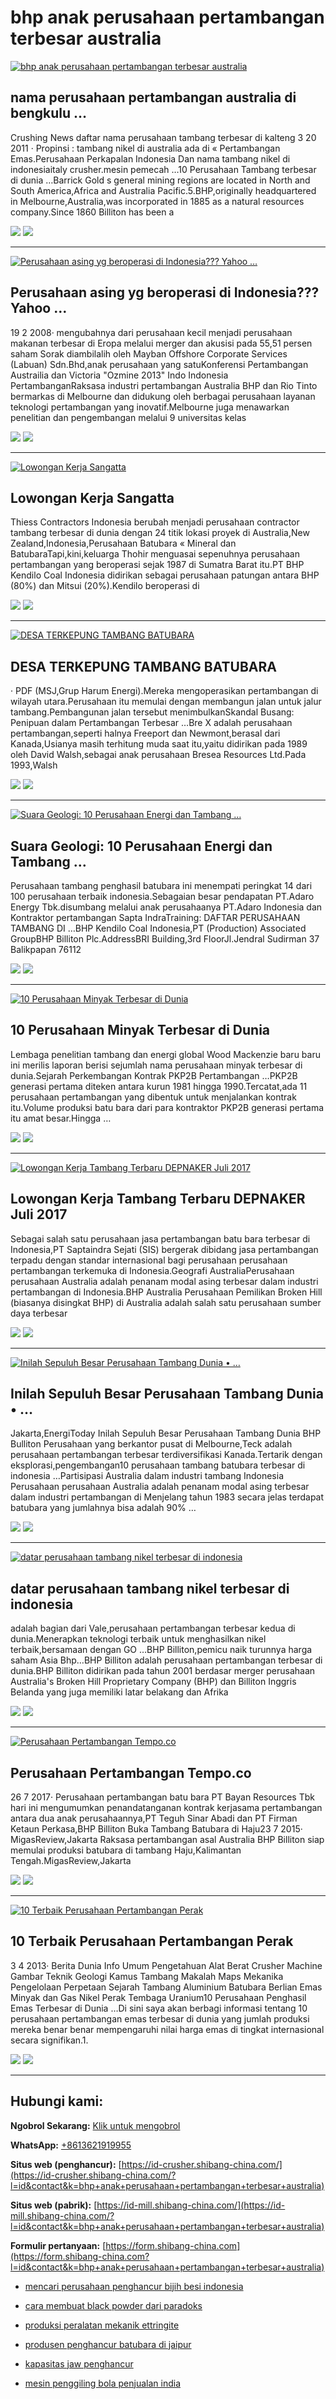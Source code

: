 # bhp anak perusahaan pertambangan terbesar australia

<a href="https://swt.shibang-china.com/?l=id&img&k=bhp+anak+perusahaan+pertambangan+terbesar+australia" target="_blank">![bhp anak perusahaan pertambangan terbesar australia](http://static.shibang-china.com/all-800x300/1136.jpg)</a>

## nama perusahaan pertambangan australia di bengkulu …
Crushing News daftar nama perusahaan tambang terbesar di kalteng 3 20 2011 · Propinsi : tambang nikel di australia ada di « Pertambangan Emas.Perusahaan Perkapalan Indonesia Dan nama tambang nikel di indonesiaitaly crusher.mesin pemecah …10 Perusahaan Tambang terbesar di dunia …Barrick Gold s general mining regions are located in North and South America,Africa and Australia Pacific.5.BHP,originally headquartered in Melbourne,Australia,was incorporated in 1885 as a natural resources company.Since 1860 Billiton has been a


<a href="https://whatsapp.shibangsoft.com/WhatsApp.php" target="_blank" title="WhatsApp">![](http://static.shibang-china.com/icon/whatsapp.png)</a> <a href="https://swt.shibang-china.com/?l=id&icon&k=bhp+anak+perusahaan+pertambangan+terbesar+australia" target="_blank">![](http://static.shibang-china.com/icon/chat-id.png)</a>

---

<a href="https://swt.shibang-china.com/?l=id&img&k=bhp+anak+perusahaan+pertambangan+terbesar+australia" target="_blank">![Perusahaan asing yg beroperasi di Indonesia??? Yahoo …](http://static.shibang-china.com/all-800x300/936.jpg)</a>

## Perusahaan asing yg beroperasi di Indonesia??? Yahoo …
19 2 2008· mengubahnya dari perusahaan kecil menjadi perusahaan makanan terbesar di Eropa melalui merger dan akusisi pada 55,51 persen saham Sorak diambilalih oleh Mayban Offshore Corporate Services (Labuan) Sdn.Bhd,anak perusahaan yang satuKonferensi Pertambangan Austrailia dan Victoria "Ozmine 2013" Indo Indonesia PertambanganRaksasa industri pertambangan Australia BHP dan Rio Tinto bermarkas di Melbourne dan didukung oleh berbagai perusahaan layanan teknologi pertambangan yang inovatif.Melbourne juga menawarkan penelitian dan pengembangan melalui 9 universitas kelas


<a href="https://whatsapp.shibangsoft.com/WhatsApp.php" target="_blank" title="WhatsApp">![](http://static.shibang-china.com/icon/whatsapp.png)</a> <a href="https://swt.shibang-china.com/?l=id&icon&k=bhp+anak+perusahaan+pertambangan+terbesar+australia" target="_blank">![](http://static.shibang-china.com/icon/chat-id.png)</a>

---

<a href="https://swt.shibang-china.com/?l=id&img&k=bhp+anak+perusahaan+pertambangan+terbesar+australia" target="_blank">![Lowongan Kerja Sangatta](http://static.shibang-china.com/all-800x300/234.jpg)</a>

## Lowongan Kerja Sangatta
Thiess Contractors Indonesia berubah menjadi perusahaan contractor tambang terbesar di dunia dengan 24 titik lokasi proyek di Australia,New Zealand,Indonesia,Perusahaan Batubara « Mineral dan BatubaraTapi,kini,keluarga Thohir menguasai sepenuhnya perusahaan pertambangan yang beroperasi sejak 1987 di Sumatra Barat itu.PT BHP Kendilo Coal Indonesia didirikan sebagai perusahaan patungan antara BHP (80%) dan Mitsui (20%).Kendilo beroperasi di


<a href="https://whatsapp.shibangsoft.com/WhatsApp.php" target="_blank" title="WhatsApp">![](http://static.shibang-china.com/icon/whatsapp.png)</a> <a href="https://swt.shibang-china.com/?l=id&icon&k=bhp+anak+perusahaan+pertambangan+terbesar+australia" target="_blank">![](http://static.shibang-china.com/icon/chat-id.png)</a>

---

<a href="https://swt.shibang-china.com/?l=id&img&k=bhp+anak+perusahaan+pertambangan+terbesar+australia" target="_blank">![DESA TERKEPUNG TAMBANG BATUBARA](http://static.shibang-china.com/all-800x300/1118.jpg)</a>

## DESA TERKEPUNG TAMBANG BATUBARA
· PDF (MSJ,Grup Harum Energi).Mereka mengoperasikan pertambangan di wilayah utara.Perusahaan itu memulai dengan membangun jalan untuk jalur tambang.Pembangunan jalan tersebut menimbulkanSkandal Busang: Penipuan dalam Pertambangan Terbesar …Bre X adalah perusahaan pertambangan,seperti halnya Freeport dan Newmont,berasal dari Kanada,Usianya masih terhitung muda saat itu,yaitu didirikan pada 1989 oleh David Walsh,sebagai anak perusahaan Bresea Resources Ltd.Pada 1993,Walsh


<a href="https://whatsapp.shibangsoft.com/WhatsApp.php" target="_blank" title="WhatsApp">![](http://static.shibang-china.com/icon/whatsapp.png)</a> <a href="https://swt.shibang-china.com/?l=id&icon&k=bhp+anak+perusahaan+pertambangan+terbesar+australia" target="_blank">![](http://static.shibang-china.com/icon/chat-id.png)</a>

---

<a href="https://swt.shibang-china.com/?l=id&img&k=bhp+anak+perusahaan+pertambangan+terbesar+australia" target="_blank">![Suara Geologi: 10 Perusahaan Energi dan Tambang …](http://static.shibang-china.com/all-800x300/1401.jpg)</a>

## Suara Geologi: 10 Perusahaan Energi dan Tambang …
Perusahaan tambang penghasil batubara ini menempati peringkat 14 dari 100 perusahaan terbaik indonesia.Sebagaian besar pendapatan PT.Adaro Energy Tbk.disumbang melalui anak perusahaanya PT.Adaro Indonesia dan Kontraktor pertambangan Sapta IndraTraining: DAFTAR PERUSAHAAN TAMBANG DI …BHP Kendilo Coal Indonesia,PT (Production) Associated GroupBHP Billiton Plc.AddressBRI Building,3rd FloorJl.Jendral Sudirman 37 Balikpapan 76112


<a href="https://whatsapp.shibangsoft.com/WhatsApp.php" target="_blank" title="WhatsApp">![](http://static.shibang-china.com/icon/whatsapp.png)</a> <a href="https://swt.shibang-china.com/?l=id&icon&k=bhp+anak+perusahaan+pertambangan+terbesar+australia" target="_blank">![](http://static.shibang-china.com/icon/chat-id.png)</a>

---

<a href="https://swt.shibang-china.com/?l=id&img&k=bhp+anak+perusahaan+pertambangan+terbesar+australia" target="_blank">![10 Perusahaan Minyak Terbesar di Dunia](http://static.shibang-china.com/all-800x300/269.jpg)</a>

## 10 Perusahaan Minyak Terbesar di Dunia
Lembaga penelitian tambang dan energi global Wood Mackenzie baru baru ini merilis laporan berisi sejumlah nama perusahaan minyak terbesar di dunia.Sejarah Perkembangan Kontrak PKP2B Pertambangan …PKP2B generasi pertama diteken antara kurun 1981 hingga 1990.Tercatat,ada 11 perusahaan pertambangan yang dibentuk untuk menjalankan kontrak itu.Volume produksi batu bara dari para kontraktor PKP2B generasi pertama itu amat besar.Hingga …


<a href="https://whatsapp.shibangsoft.com/WhatsApp.php" target="_blank" title="WhatsApp">![](http://static.shibang-china.com/icon/whatsapp.png)</a> <a href="https://swt.shibang-china.com/?l=id&icon&k=bhp+anak+perusahaan+pertambangan+terbesar+australia" target="_blank">![](http://static.shibang-china.com/icon/chat-id.png)</a>

---

<a href="https://swt.shibang-china.com/?l=id&img&k=bhp+anak+perusahaan+pertambangan+terbesar+australia" target="_blank">![Lowongan Kerja Tambang Terbaru DEPNAKER Juli 2017](http://static.shibang-china.com/all-800x300/170.jpg)</a>

## Lowongan Kerja Tambang Terbaru DEPNAKER Juli 2017
Sebagai salah satu perusahaan jasa pertambangan batu bara terbesar di Indonesia,PT Saptaindra Sejati (SIS) bergerak dibidang jasa pertambangan terpadu dengan standar internasional bagi perusahaan perusahaan pertambangan terkemuka di Indonesia.Geografi AustraliaPerusahaan perusahaan Australia adalah penanam modal asing terbesar dalam industri pertambangan di Indonesia.BHP Australia Perusahaan Pemilikan Broken Hill (biasanya disingkat BHP) di Australia adalah salah satu perusahaan sumber daya terbesar


<a href="https://whatsapp.shibangsoft.com/WhatsApp.php" target="_blank" title="WhatsApp">![](http://static.shibang-china.com/icon/whatsapp.png)</a> <a href="https://swt.shibang-china.com/?l=id&icon&k=bhp+anak+perusahaan+pertambangan+terbesar+australia" target="_blank">![](http://static.shibang-china.com/icon/chat-id.png)</a>

---

<a href="https://swt.shibang-china.com/?l=id&img&k=bhp+anak+perusahaan+pertambangan+terbesar+australia" target="_blank">![Inilah Sepuluh Besar Perusahaan Tambang Dunia • …](http://static.shibang-china.com/all-800x300/35.jpg)</a>

## Inilah Sepuluh Besar Perusahaan Tambang Dunia • …
Jakarta,EnergiToday Inilah Sepuluh Besar Perusahaan Tambang Dunia BHP Bulliton Perusahaan yang berkantor pusat di Melbourne,Teck adalah perusahaan pertambangan terbesar terdiversifikasi Kanada.Tertarik dengan eksplorasi,pengembangan10 perusahaan tambang batubara terbesar di indonesia …Partisipasi Australia dalam industri tambang Indonesia Perusahaan perusahaan Australia adalah penanam modal asing terbesar dalam industri pertambangan di Menjelang tahun 1983 secara jelas terdapat batubara yang jumlahnya bisa adalah 90% …


<a href="https://whatsapp.shibangsoft.com/WhatsApp.php" target="_blank" title="WhatsApp">![](http://static.shibang-china.com/icon/whatsapp.png)</a> <a href="https://swt.shibang-china.com/?l=id&icon&k=bhp+anak+perusahaan+pertambangan+terbesar+australia" target="_blank">![](http://static.shibang-china.com/icon/chat-id.png)</a>

---

<a href="https://swt.shibang-china.com/?l=id&img&k=bhp+anak+perusahaan+pertambangan+terbesar+australia" target="_blank">![datar perusahaan tambang nikel terbesar di indonesia](http://static.shibang-china.com/all-800x300/252.jpg)</a>

## datar perusahaan tambang nikel terbesar di indonesia
adalah bagian dari Vale,perusahaan pertambangan terbesar kedua di dunia.Menerapkan teknologi terbaik untuk menghasilkan nikel terbaik,bersamaan dengan GO …BHP Billiton,pemicu naik turunnya harga saham Asia Bhp…BHP Billiton adalah perusahaan pertambangan terbesar di dunia.BHP Billiton didirikan pada tahun 2001 berdasar merger perusahaan Australia's Broken Hill Proprietary Company (BHP) dan Billiton Inggris Belanda yang juga memiliki latar belakang dan Afrika


<a href="https://whatsapp.shibangsoft.com/WhatsApp.php" target="_blank" title="WhatsApp">![](http://static.shibang-china.com/icon/whatsapp.png)</a> <a href="https://swt.shibang-china.com/?l=id&icon&k=bhp+anak+perusahaan+pertambangan+terbesar+australia" target="_blank">![](http://static.shibang-china.com/icon/chat-id.png)</a>

---

<a href="https://swt.shibang-china.com/?l=id&img&k=bhp+anak+perusahaan+pertambangan+terbesar+australia" target="_blank">![Perusahaan Pertambangan Tempo.co](http://static.shibang-china.com/all-800x300/566.jpg)</a>

## Perusahaan Pertambangan Tempo.co
26 7 2017· Perusahaan pertambangan batu bara PT Bayan Resources Tbk hari ini mengumumkan penandatanganan kontrak kerjasama pertambangan antara dua anak perusahaannya,PT Teguh Sinar Abadi dan PT Firman Ketaun Perkasa,BHP Billiton Buka Tambang Batubara di Haju23 7 2015· MigasReview,Jakarta Raksasa pertambangan asal Australia BHP Billiton siap memulai produksi batubara di tambang Haju,Kalimantan Tengah.MigasReview,Jakarta


<a href="https://whatsapp.shibangsoft.com/WhatsApp.php" target="_blank" title="WhatsApp">![](http://static.shibang-china.com/icon/whatsapp.png)</a> <a href="https://swt.shibang-china.com/?l=id&icon&k=bhp+anak+perusahaan+pertambangan+terbesar+australia" target="_blank">![](http://static.shibang-china.com/icon/chat-id.png)</a>

---

<a href="https://swt.shibang-china.com/?l=id&img&k=bhp+anak+perusahaan+pertambangan+terbesar+australia" target="_blank">![10 Terbaik Perusahaan Pertambangan Perak](http://static.shibang-china.com/all-800x300/181.jpg)</a>

## 10 Terbaik Perusahaan Pertambangan Perak
3 4 2013· Berita Dunia Info Umum Pengetahuan Alat Berat Crusher Machine Gambar Teknik Geologi Kamus Tambang Makalah Maps Mekanika Pengelolaan Perpetaan Sejarah Tambang Aluminium Batubara Berlian Emas Minyak dan Gas Nikel Perak Tembaga Uranium10 Perusahaan Penghasil Emas Terbesar di Dunia …Di sini saya akan berbagi informasi tentang 10 perusahaan pertambangan emas terbesar di dunia yang jumlah produksi mereka benar benar mempengaruhi nilai harga emas di tingkat internasional secara signifikan.1.


<a href="https://whatsapp.shibangsoft.com/WhatsApp.php" target="_blank" title="WhatsApp">![](http://static.shibang-china.com/icon/whatsapp.png)</a> <a href="https://swt.shibang-china.com/?l=id&icon&k=bhp+anak+perusahaan+pertambangan+terbesar+australia" target="_blank">![](http://static.shibang-china.com/icon/chat-id.png)</a>

---
## Hubungi kami:

**Ngobrol Sekarang:** [Klik untuk mengobrol](https://swt.shibang-china.com?l=id&contact&k=bhp+anak+perusahaan+pertambangan+terbesar+australia)

**WhatsApp:**  [+8613621919955](https://whatsapp.shibangsoft.com/WhatsApp.php)

**Situs web (penghancur):** [https://id-crusher.shibang-china.com/](https://id-crusher.shibang-china.com/?l=id&contact&k=bhp+anak+perusahaan+pertambangan+terbesar+australia)

**Situs web (pabrik):** [https://id-mill.shibang-china.com/](https://id-mill.shibang-china.com/?l=id&contact&k=bhp+anak+perusahaan+pertambangan+terbesar+australia)

**Formulir pertanyaan:** [https://form.shibang-china.com](https://form.shibang-china.com?l=id&contact&k=bhp+anak+perusahaan+pertambangan+terbesar+australia)

* [mencari perusahaan penghancur bijih besi indonesia](../27/mencari%20perusahaan%20penghancur%20bijih%20besi%20indonesia.md)

* [cara membuat black powder dari paradoks](../23/cara%20membuat%20black%20powder%20dari%20paradoks.md)

* [produksi peralatan mekanik ettringite](../17/produksi%20peralatan%20mekanik%20ettringite.md)

* [produsen penghancur batubara di jaipur](../24/produsen%20penghancur%20batubara%20di%20jaipur.md)

* [kapasitas jaw penghancur](../27/kapasitas%20jaw%20penghancur.md)

* [mesin penggiling bola penjualan india](../18/mesin%20penggiling%20bola%20penjualan%20india.md)